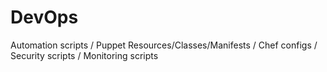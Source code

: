 # DevOps
Automation scripts / Puppet Resources/Classes/Manifests / Chef configs / Security scripts / Monitoring scripts

